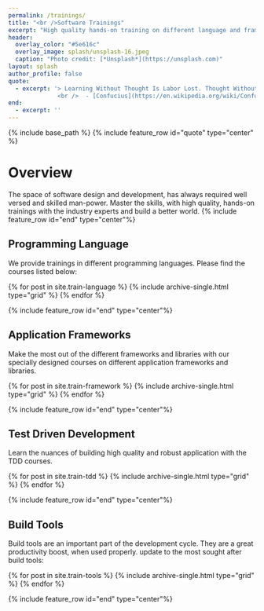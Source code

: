 ```yaml
---
permalink: /trainings/
title: "<br />Software Trainings"
excerpt: "High quality hands-on training on different language and frameworks <br />"
header:
  overlay_color: "#5e616c"
  overlay_image: splash/unsplash-16.jpeg
  caption: "Photo credit: [*Unsplash*](https://unsplash.com)"
layout: splash
author_profile: false
quote:
  - excerpt: '> Learning Without Thought Is Labor Lost. Thought Without Learning Is Intellectual Death.
              <br />  - [Confucius](https://en.wikipedia.org/wiki/Confucius)'
end:
  - excerpt: ''
---
```

{% include base_path %}
{% include feature_row id="quote" type="center" %}

# Overview

The space of software design and development, has always required well versed and skilled man-power.
Master the skills, with high quality, hands-on trainings with the industry experts and build a better world.
{% include feature_row id="end" type="center"%}
## Programming Language

We provide trainings in different programming languages. Please find the courses listed below:

<div class="grid__wrapper">
  {% for post in site.train-language %}
    {% include archive-single.html type="grid" %}
  {% endfor %}
</div>


{% include feature_row id="end" type="center"%}

## Application Frameworks

Make the most out of the different frameworks and libraries with our specially designed courses on different application frameworks and libraries.

<div class="grid__wrapper">
  {% for post in site.train-framework %}
    {% include archive-single.html type="grid" %}
  {% endfor %}
</div>

{% include feature_row id="end" type="center"%}

## Test Driven Development

Learn the nuances of building high quality and robust application with the TDD courses.

<div class="grid__wrapper">
  {% for post in site.train-tdd %}
    {% include archive-single.html type="grid" %}
  {% endfor %}
</div>

{% include feature_row id="end" type="center"%}

## Build Tools

Build tools are an important part of the development cycle. They are a great productivity boost, when used properly.
update to the most sought after build tools:

<div class="grid__wrapper">
  {% for post in site.train-tools %}
    {% include archive-single.html type="grid" %}
  {% endfor %}
</div>

{% include feature_row id="end" type="center"%}
